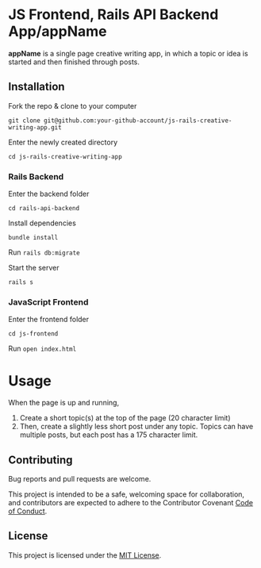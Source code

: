 # JS Frontend, Rails API Backend App/appName

**appName** is a single page creative writing app, in which a topic or idea is started and then finished through posts. 

## Installation
Fork the repo & clone to your computer

 `git clone git@github.com:your-github-account/js-rails-creative-writing-app.git`

Enter the newly created directory

 `cd js-rails-creative-writing-app`

 ### Rails Backend
 Enter the backend folder 

  `cd rails-api-backend`

Install dependencies

 `bundle install`

Run `rails db:migrate`

Start the server

 `rails s`

### JavaScript Frontend
Enter the frontend folder

 `cd js-frontend`

Run `open index.html`

# Usage
When the page is up and running, 

1. Create a short topic(s) at the top of the page (20 character limit) 
2. Then, create a slightly less short post under any topic. 
Topics can have multiple posts, but each post has a 175 character limit. 

## Contributing
Bug reports and pull requests are welcome.

This project is intended to be a safe, welcoming space for collaboration, and contributors are expected to adhere to the Contributor Covenant [Code of Conduct](https://www.contributor-covenant.org/version/2/0/code_of_conduct/).

## License
This project is licensed under the [MIT License](https://www.mit.edu/~amini/LICENSE.md).
